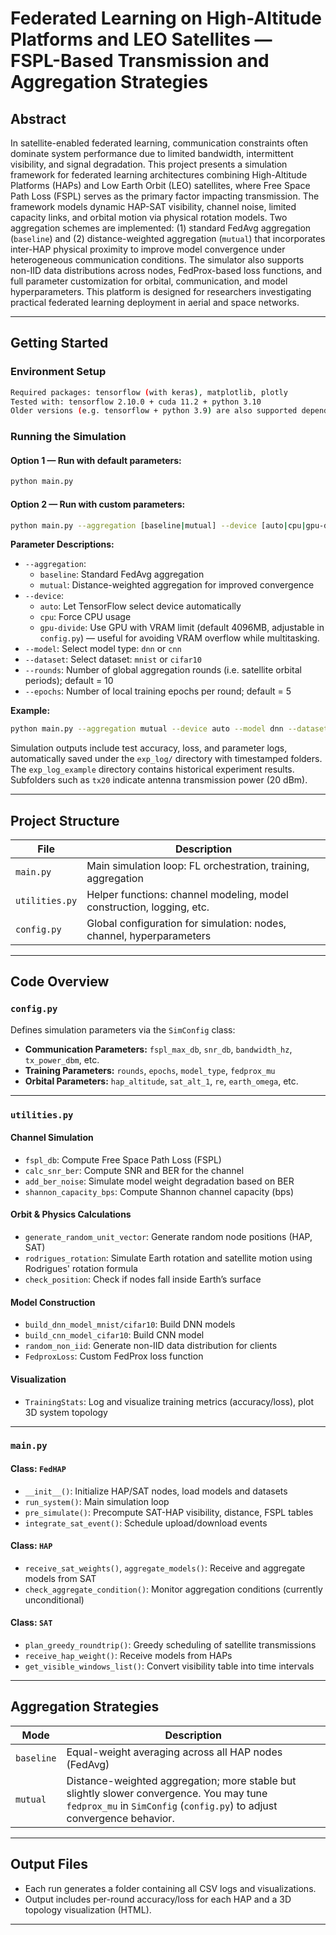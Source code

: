 # Federated Learning on High-Altitude Platforms and LEO Satellites — FSPL-Based Transmission and Aggregation Strategies

## Abstract

In satellite-enabled federated learning, communication constraints often dominate system performance due to limited bandwidth, intermittent visibility, and signal degradation. This project presents a simulation framework for federated learning architectures combining High-Altitude Platforms (HAPs) and Low Earth Orbit (LEO) satellites, where Free Space Path Loss (FSPL) serves as the primary factor impacting transmission. The framework models dynamic HAP-SAT visibility, channel noise, limited capacity links, and orbital motion via physical rotation models. Two aggregation schemes are implemented: (1) standard FedAvg aggregation (`baseline`) and (2) distance-weighted aggregation (`mutual`) that incorporates inter-HAP physical proximity to improve model convergence under heterogeneous communication conditions. The simulator also supports non-IID data distributions across nodes, FedProx-based loss functions, and full parameter customization for orbital, communication, and model hyperparameters. This platform is designed for researchers investigating practical federated learning deployment in aerial and space networks.

---

## Getting Started

### Environment Setup

```bash
Required packages: tensorflow (with keras), matplotlib, plotly
Tested with: tensorflow 2.10.0 + cuda 11.2 + python 3.10
Older versions (e.g. tensorflow + python 3.9) are also supported depending on your GPU and OS compatibility.
```

### Running the Simulation

#### Option 1 — Run with default parameters:
```bash
python main.py
```

#### Option 2 — Run with custom parameters:
```bash
python main.py --aggregation [baseline|mutual] --device [auto|cpu|gpu-divide] --model [dnn|cnn] --dataset [mnist|cifar10] --rounds [int] --epochs [int]
```

**Parameter Descriptions:**

- `--aggregation`:  
  - `baseline`: Standard FedAvg aggregation  
  - `mutual`: Distance-weighted aggregation for improved convergence
- `--device`:  
  - `auto`: Let TensorFlow select device automatically  
  - `cpu`: Force CPU usage  
  - `gpu-divide`: Use GPU with VRAM limit (default 4096MB, adjustable in `config.py`) — useful for avoiding VRAM overflow while multitasking.
- `--model`: Select model type: `dnn` or `cnn`
- `--dataset`: Select dataset: `mnist` or `cifar10`
- `--rounds`: Number of global aggregation rounds (i.e. satellite orbital periods); default = 10
- `--epochs`: Number of local training epochs per round; default = 5

**Example:**
```bash
python main.py --aggregation mutual --device auto --model dnn --dataset mnist --rounds 10 --epochs 10
```

Simulation outputs include test accuracy, loss, and parameter logs, automatically saved under the `exp_log/` directory with timestamped folders.  
The `exp_log_example` directory contains historical experiment results. Subfolders such as `tx20` indicate antenna transmission power (20 dBm).

---

## Project Structure

| File         | Description |
|--------------|-------------|
| `main.py`    | Main simulation loop: FL orchestration, training, aggregation |
| `utilities.py` | Helper functions: channel modeling, model construction, logging, etc. |
| `config.py`  | Global configuration for simulation: nodes, channel, hyperparameters |

---

## Code Overview

### `config.py`

Defines simulation parameters via the `SimConfig` class:

- **Communication Parameters:** `fspl_max_db`, `snr_db`, `bandwidth_hz`, `tx_power_dbm`, etc.
- **Training Parameters:** `rounds`, `epochs`, `model_type`, `fedprox_mu`
- **Orbital Parameters:** `hap_altitude`, `sat_alt_1`, `re`, `earth_omega`, etc.

---

### `utilities.py`

#### Channel Simulation

- `fspl_db`: Compute Free Space Path Loss (FSPL)
- `calc_snr_ber`: Compute SNR and BER for the channel
- `add_ber_noise`: Simulate model weight degradation based on BER
- `shannon_capacity_bps`: Compute Shannon channel capacity (bps)

#### Orbit & Physics Calculations

- `generate_random_unit_vector`: Generate random node positions (HAP, SAT)
- `rodrigues_rotation`: Simulate Earth rotation and satellite motion using Rodrigues' rotation formula
- `check_position`: Check if nodes fall inside Earth’s surface

#### Model Construction

- `build_dnn_model_mnist/cifar10`: Build DNN models
- `build_cnn_model_cifar10`: Build CNN model
- `random_non_iid`: Generate non-IID data distribution for clients
- `FedproxLoss`: Custom FedProx loss function

#### Visualization

- `TrainingStats`: Log and visualize training metrics (accuracy/loss), plot 3D system topology

---

### `main.py`

#### Class: `FedHAP`

- `__init__()`: Initialize HAP/SAT nodes, load models and datasets
- `run_system()`: Main simulation loop
- `pre_simulate()`: Precompute SAT-HAP visibility, distance, FSPL tables
- `integrate_sat_event()`: Schedule upload/download events

#### Class: `HAP`

- `receive_sat_weights()`, `aggregate_models()`: Receive and aggregate models from SAT
- `check_aggregate_condition()`: Monitor aggregation conditions (currently unconditional)

#### Class: `SAT`

- `plan_greedy_roundtrip()`: Greedy scheduling of satellite transmissions
- `receive_hap_weight()`: Receive models from HAPs
- `get_visible_windows_list()`: Convert visibility table into time intervals

---

## Aggregation Strategies

| Mode      | Description |
|-----------|-------------|
| `baseline` | Equal-weight averaging across all HAP nodes (FedAvg) |
| `mutual`   | Distance-weighted aggregation; more stable but slightly slower convergence. You may tune `fedprox_mu` in `SimConfig` (`config.py`) to adjust convergence behavior. |

---

## Output Files

- Each run generates a folder containing all CSV logs and visualizations.
- Output includes per-round accuracy/loss for each HAP and a 3D topology visualization (HTML).

---
